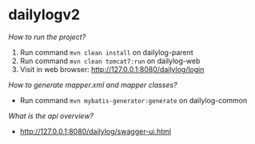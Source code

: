 # dailylogv2
*How to run the project?*
1) Run command `mvn clean install` on dailylog-parent  
2) Run command `mvn clean tomcat7:run` on dailylog-web  
3) Visit in web browser: http://127.0.0.1:8080/dailylog/login  

*How to generate mapper.xml and mapper classes?*
+ Run command `mvn mybatis-generator:generate` on dailylog-common  

*What is the api overview?*
+ http://127.0.0.1:8080/dailylog/swagger-ui.html  